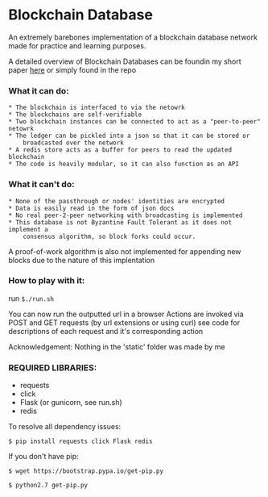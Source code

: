 # Blockchain Database
An extremely barebones implementation of a blockchain database network made for
practice and learning purposes.

A detailed overview of Blockchain Databases can be foundin my short paper [here](https://docs.google.com/document/d/1jimCWtxFet6Qwl5BZowUGdFrHc92TDhQaq0-1n1YbTs/edit?usp=sharing) or simply found in the repo

### What it can do:
	* The blockchain is interfaced to via the netowrk
	* The blockchains are self-verifiable
	* Two blockchain instances can be connected to act as a "peer-to-peer" netowrk
	* The ledger can be pickled into a json so that it can be stored or
		broadcasted over the network
	* A redis store acts as a buffer for peers to read the updated blockchain
	* The code is heavily modular, so it can also function as an API

### What it can't do:
	* None of the passthrough or nodes' identities are encrypted
	* Data is easily read in the form of json docs
	* No real peer-2-peer networking with broadcasting is implemented
	* This database is not Byzantine Fault Tolerant as it does not implement a
		consensus algorithm, so block forks could occur.

A proof-of-work algorithm is also not implemented for appending new blocks due to the
	nature of this implentation

### How to play with it:
run `$./run.sh`

You can now run the outputted url in a browser
Actions are invoked via POST and GET requests (by url extensions or using curl)
see code for descriptions of each request and it's corresponding action

Acknowledgement: Nothing in the 'static' folder was made by me

### REQUIRED LIBRARIES:
* requests
* click
* Flask (or gunicorn, see run.sh)
* redis

To resolve all dependency issues:

`$ pip install requests click Flask redis`

If you don't have pip:

```
$ wget https://bootstrap.pypa.io/get-pip.py

$ python2.7 get-pip.py
```


